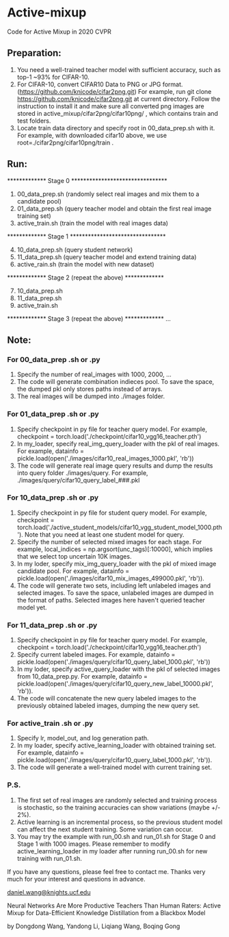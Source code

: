 # Active-mixup
Code for Active Mixup in 2020 CVPR

## Preparation:
1. You need a well-trained teacher model with sufficient accuracy, such as top-1 ~93% for CIFAR-10.
2. For CIFAR-10, convert CIFAR10 Data to PNG or JPG format. (https://github.com/knjcode/cifar2png.git) For example, run git clone https://github.com/knjcode/cifar2png.git at current directory. Follow the instruction to install it and make sure all converted png images are stored in active_mixup/cifar2png/cifar10png/ , which contains train and test folders.
3. Locate train data directory and specify root in 00_data_prep.sh with it. For example, with downloaded cifar10 above, we use root=./cifar2png/cifar10png/train .

## Run:
************* Stage 0 ********************************

1. 00_data_prep.sh (randomly select real images and mix them to a candidate pool)
2. 01_data_prep.sh (query teacher model and obtain the first real image training set)
3. active_train.sh (train the model with real images data)

************* Stage 1 ********************************

4. 10_data_prep.sh (query student network)
5. 11_data_prep.sh (query teacher model and extend training data)
6. active_rain.sh  (train the model with new dataset)

************* Stage 2 (repeat the above) *************

7. 10_data_prep.sh
8. 11_data_prep.sh
9. active_train.sh

************* Stage 3 (repeat the above) *************
...


## Note:
### For 00_data_prep .sh or .py
1. Specify the number of real_images with 1000, 2000, ...
2. The code will generate combination indieces pool. To save the space, the dumped pkl only stores paths instead of arrays.
3. The real images will be dumped into ./images folder.

### For 01_data_prep .sh or .py
1. Specify checkpoint in py file for teacher query model. For example, checkpoint = torch.load('./checkpoint/cifar10_vgg16_teacher.pth')
2. In my_loader, specify real_img_query_loader with the pkl of real images. For example, datainfo = pickle.load(open('./images/cifar10_real_images_1000.pkl', 'rb'))
3. The code will generate real image query results and dump the results into query folder ./images/query. For example, ./images/query/cifar10_query_label_###.pkl  

### For 10_data_prep .sh or .py
1. Specify checkpoint in py file for student query model. For example, checkpoint = torch.load('./active_student_models/cifar10_vgg_student_model_1000.pth'). Note that you need at least one student model for query.
2. Specify the number of selected mixed images for each stage. For example, local_indices = np.argsort(unc_tags)[:10000], which implies that we select top uncertain 10K images. 
3. In my loder, specify mix_img_query_loader with the pkl of mixed image candidate pool. For example,  datainfo = pickle.load(open('./images/cifar10_mix_images_499000.pkl', 'rb')).
4. The code will generate two sets, including left unlabeled images and selected images. To save the space, unlabeled images are dumped in the format of paths. Selected images here haven't queried teacher model yet.

### For 11_data_prep .sh or .py
1. Specify checkpoint in py file for teacher query model. For example, checkpoint = torch.load('./checkpoint/cifar10_vgg16_teacher.pth') 
2. Specify current labeled images. For example, datainfo = pickle.load(open('./images/query/cifar10_query_label_1000.pkl', 'rb')) 
3. In my loder, specify active_query_loader with the pkl of selected images from 10_data_prep.py. For example, datainfo = pickle.load(open('./images/query/cifar10_query_new_label_10000.pkl', 'rb')).
4. The code will concatenate the new query labeled images to the previously obtained labeled images, dumping the new query set. 

### For active_train .sh or .py
1. Specify lr, model_out, and log generation path. 
2. In my loader, specify active_learning_loader with obtained training set. For example, datainfo = pickle.load(open('./images/query/cifar10_query_label_1000.pkl', 'rb')).
3. The code will generate a well-trained model with current training set.

### P.S.
1. The first set of real images are randomly selected and training process is stochastic, so the training accuracies can show variations (maybe +/- 2%).
2. Active learning is an incremental process, so the previous student model can affect the next student training. Some variation can occur.
3. You may try the example with run_00.sh and run_01.sh for Stage 0 and Stage 1 with 1000 images. Please remember to modify active_learning_loader in my loader after running run_00.sh for new training with run_01.sh.

If you have any questions, please feel free to contact me. Thanks very much for your interest and questions in advance.

daniel.wang@knights.ucf.edu

Neural Networks Are More Productive Teachers Than Human Raters:
Active Mixup for Data-Efficient Knowledge Distillation from a Blackbox Model

by Dongdong Wang, Yandong Li, Liqiang Wang, Boqing Gong
